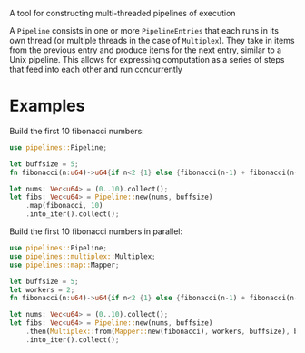 A tool for constructing multi-threaded pipelines of execution

A `Pipeline` consists in one or more `PipelineEntries` that each runs in its
own thread (or multiple threads in the case of `Multiplex`). They take in
items from the previous entry and produce items for the next entry, similar
to a Unix pipeline. This allows for expressing computation as a series of
steps that feed into each other and run concurrently

# Examples

Build the first 10 fibonacci numbers:

```rust
use pipelines::Pipeline;

let buffsize = 5;
fn fibonacci(n:u64)->u64{if n<2 {1} else {fibonacci(n-1) + fibonacci(n-2)}}

let nums: Vec<u64> = (0..10).collect();
let fibs: Vec<u64> = Pipeline::new(nums, buffsize)
    .map(fibonacci, 10)
    .into_iter().collect();
```

Build the first 10 fibonacci numbers in parallel:

```rust
use pipelines::Pipeline;
use pipelines::multiplex::Multiplex;
use pipelines::map::Mapper;

let buffsize = 5;
let workers = 2;
fn fibonacci(n:u64)->u64{if n<2 {1} else {fibonacci(n-1) + fibonacci(n-2)}}

let nums: Vec<u64> = (0..10).collect();
let fibs: Vec<u64> = Pipeline::new(nums, buffsize)
    .then(Multiplex::from(Mapper::new(fibonacci), workers, buffsize), buffsize)
    .into_iter().collect();
```